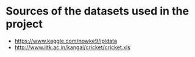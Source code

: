 # Sources of the datasets used in the project
- https://www.kaggle.com/nowke9/ipldata
- http://www.iitk.ac.in/kangal/cricket/cricket.xls
